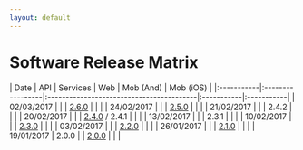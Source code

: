 ```yaml
---
layout: default
---
```


# [](#header-1)Software Release Matrix

| Date       | API   | Services | Web                                      |  Mob (And) |  Mob (iOS) |
|:-----------|:-----------------|:-----------------------------------------|:-----------|:-----------|
| 02/03/2017 |       |          | [2.6.0](release-notes/web/2.6.0)         |            |            |
| 24/02/2017 |       |          | [2.5.0](release-notes/web/2.5.0)         |            |            |
| 21/02/2017 |       |          | 2.4.2                                    |            |            |
| 20/02/2017 |       |          | [2.4.0](release-notes/web/2.4.0) / 2.4.1 |            |            |
| 13/02/2017 |       |          | 2.3.1                                    |            |            |
| 10/02/2017 |       |          | [2.3.0](release-notes/web/2.3.0)         |            |            |
| 03/02/2017 |       |          | [2.2.0](release-notes/web/2.2.0)         |            |            |
| 26/01/2017 |       |          | [2.1.0](release-notes/web/2.1.0)         |            |            |
| 19/01/2017 | 2.0.0 |          | [2.0.0](release-notes/web/2.0.0)         |            |            |
